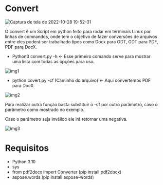 # Convert

![Captura de tela de 2022-10-28 19-52-31](https://user-images.githubusercontent.com/96485637/198747749-cd704da5-82b1-47fc-a1df-6ae1a4fac63f.png)

O convert é um Script em python feito para rodar em terminais Linux por linhas de comnandos, onde tem o objetivo 
de fazer conversões de arquivos entre eles poderá ser trabalhado tipos como Docx para ODT, ODT para PDF, PDF para DocX.

* Python3 convert.py -h    <- Esse primeiro comando serve para mostrar uma lista com todas as opções para uso. 

![img1](https://user-images.githubusercontent.com/96485637/198747915-8fbe1e32-74b1-48b1-ad10-fc7cf73a6ea2.png)


* python covert.py -cf (Caminho do arquivo) <- Aqui convertemos PDF para DocX.


![img2](https://user-images.githubusercontent.com/96485637/198748079-a4056bcb-4b24-461e-a592-03324473124c.png)


Para realizar outra função basta substituir o -cf por outro parâmetro, caso o parâmetro como mostrado no exemplo. 

Caso o parâmetro seja inválido ele irá retornar uma negativa.

![img3](https://user-images.githubusercontent.com/96485637/198748205-82b34ed5-0fa3-4bd0-ad60-8f6b511f6eca.png)


# Requisitos

* Python 3.10
* sys 
* from pdf2docx import Converter (pip install pdf2docx)
* aspose.words (pip install aspose-words)

